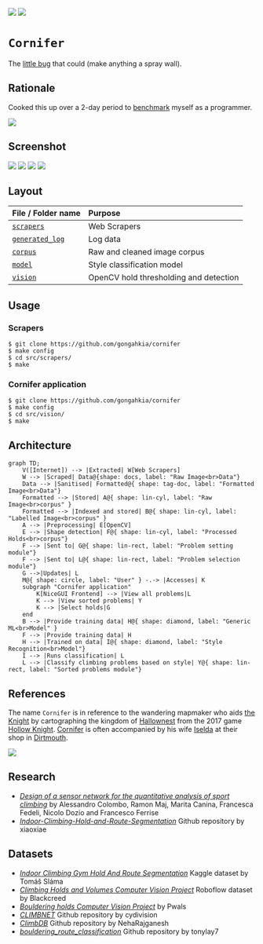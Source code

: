 [![](https://img.shields.io/badge/cornifer_1.0.0-passing-green)](https://github.com/gongahkia/cornifer/releases/tag/1.0.0) [![](https://img.shields.io/badge/cornifer_2.0.0-build-orange)](https://github.com/gongahkia/cornifer/releases/tag/2.0.0)

# `Cornifer`

The [little bug](https://www.reddit.com/r/HollowKnight/comments/n646h6/iis_it_really_you_cornifer/) that could (make anything a spray wall).

## Rationale

Cooked this up over a 2-day period to [benchmark](https://makemeaprogrammer.com/what-is-benchmarking/) myself as a programmer.

![](./assets/rationale.png)

## Screenshot

![](./assets/screenshot-1.png)
![](./assets/screenshot-2.png)
![](./assets/screenshot-3.png)
![](./assets/screenshot-4.png)

## Layout

| File / Folder name | Purpose |
| :--- | :--- |
| [`scrapers`](./src/scrapers/) | Web Scrapers|
| [`generated_log`](./src/generated_log/) | Log data |
| [`corpus`](./src/corpus/) | Raw and cleaned image corpus |
| [`model`](./src/model/) | Style classification model |
| [`vision`](./src/vision/) | OpenCV hold thresholding and detection |

## Usage

### Scrapers

```console
$ git clone https://github.com/gongahkia/cornifer
$ make config
$ cd src/scrapers/
$ make
```

### Cornifer application

```console
$ git clone https://github.com/gongahkia/cornifer
$ make config
$ cd src/vision/
$ make
```

## Architecture

```mermaid
graph TD;
    V([Internet]) --> |Extracted| W[Web Scrapers]
    W --> |Scraped| Data@{shape: docs, label: "Raw Image<br>Data"}
    Data --> |Sanitised| Formatted@{ shape: tag-doc, label: "Formatted Image<br>Data"}
    Formatted --> |Stored| A@{ shape: lin-cyl, label: "Raw Image<br>corpus" }
    Formatted --> |Indexed and stored| B@{ shape: lin-cyl, label: "Labelled Image<br>corpus" }
    A --> |Preprocessing| E[OpenCV]
    E --> |Shape detection| F@{ shape: lin-cyl, label: "Processed Holds<br>corpus"}
    F --> |Sent to| G@{ shape: lin-rect, label: "Problem setting module"}
    F --> |Sent to| L@{ shape: lin-rect, label: "Problem selection module"}
    G -->|Updates| L
    M@{ shape: circle, label: "User" } -.-> |Accesses| K
    subgraph "Cornifer application"
        K[NiceGUI Frontend] --> |View all problems|L
        K --> |View sorted problems| Y
        K --> |Select holds|G
    end
    B --> |Provide training data| H@{ shape: diamond, label: "Generic ML<br>Model" }
    F --> |Provide training data| H
    H --> |Trained on data| I@{ shape: diamond, label: "Style Recognition<br>Model"}
    I --> |Runs classification| L
    L --> |Classify climbing problems based on style| Y@{ shape: lin-rect, label: "Sorted problems module"}
```

## References

The name `Cornifer` is in reference to the wandering mapmaker who aids [the Knight](https://hollowknight.fandom.com/wiki/Knight) by cartographing the kingdom of [Hallownest](https://hollowknight.fandom.com/wiki/Hallownest) from the 2017 game [Hollow Knight](https://hollowknight.fandom.com/wiki/Hollow_Knight_Wiki). [Cornifer](https://hollowknight.fandom.com/wiki/Cornifer) is often accompanied by his wife [Iselda](https://hollowknight.fandom.com/wiki/Iselda) at their shop in [Dirtmouth](https://hollowknight.fandom.com/wiki/Dirtmouth).

![](./assets/cornifer.png)

## Research

* [*Design of a sensor network for the quantitative analysis of sport climbing*](https://www.frontiersin.org/journals/sports-and-active-living/articles/10.3389/fspor.2023.1114539/full) by Alessandro Colombo, Ramon Maj, Marita Canina, Francesca Fedeli, Nicolo Dozio and Francesco Ferrise
* [*Indoor-Climbing-Hold-and-Route-Segmentation*](https://github.com/xiaoxiae/Indoor-Climbing-Hold-and-Route-Segmentation) Github repository by xiaoxiae

## Datasets

* [*Indoor Climbing Gym Hold And Route Segmentation*](https://www.kaggle.com/datasets/tomasslama/indoor-climbing-gym-hold-segmentation/data) Kaggle dataset by Tomáš Sláma
* [*Climbing Holds and Volumes Computer Vision Project*](https://universe.roboflow.com/blackcreed-xpgxh/climbing-holds-and-volumes) Roboflow dataset by Blackcreed
* [*Bouldering holds Computer Vision Project*](https://universe.roboflow.com/pwals/bouldering-holds-9wavr) by Pwals
* [*CLIMBNET*](https://github.com/cydivision/climbnet) Github repository by cydivision
* [*ClimbDB*](https://github.com/NehaRajganesh/ClimbDB) Github repository by NehaRajganesh
* [*bouldering_route_classification*](https://github.com/tonylay7/bouldering_route_classification) Github repository by tonylay7
